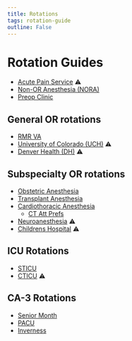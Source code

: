 ```yaml
---
title: Rotations
tags: rotation-guide
outline: False
---
```


# Rotation Guides

- [Acute Pain Service](./aps.md) :warning:
- [Non-OR Anesthesia (NORA)](./nora.md)
- [Preop Clinic](./pps.md)

## General OR rotations
- [RMR VA](./va.md)
- [University of Colorado (UCH)](./uch.md) :warning:
- [Denver Health (DH)](./dh.md) :warning:
  
## Subspecialty OR rotations
- [Obstetric Anesthesia](./ob.md)
- [Transplant Anesthesia](./txp.md)
- [Cardiothoracic Anesthesia](./ct.md)
  - [CT Att Prefs](../ref/ct-att.md)
- [Neuroanesthesia](./neuro.md) :warning:
- [Childrens Hospital](./chco.md) :warning:

## ICU Rotations
- [STICU](./sticu.md)
- [CTICU](./cticu.md) :warning:

## CA-3 Rotations
- [Senior Month](./senior.md)
- [PACU](./pacu.md)
- [Inverness](./inverness.md)
